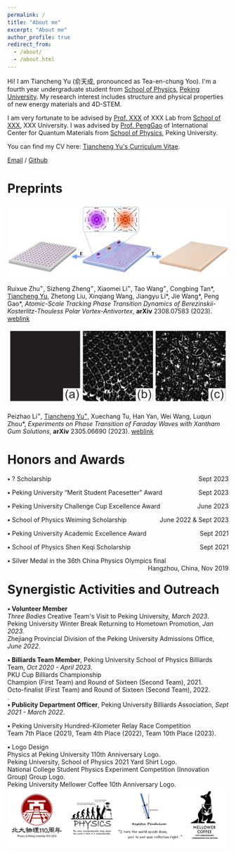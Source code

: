 ```yaml
---
permalink: /
title: "About me"
excerpt: "About me"
author_profile: true
redirect_from: 
  - /about/
  - /about.html
---
```


Hi! I am Tiancheng Yu (俞天成, pronounced as Tea-en-chung Yoo). I'm a fourth year undergraduate student from [School of Physics](https://phy.pku.edu.cn/), [Peking University](https://www.pku.edu.cn/). My research interest includes structure and physical properties of new energy materials and 4D-STEM.

I am very fortunate to be advised by [Prof. XXX](https://www.XXX.com/) of XXX Lab from [School of XXX](https://phy.pku.edu.cn/), XXX University. I was advised by [Prof. PengGao](https://scholar.google.com/citations?hl=en&user=JQLol_0AAAAJ) of International Center for Quantum Materials from [School of Physics](https://phy.pku.edu.cn/), Peking University.

You can find my CV here: [Tiancheng Yu's Curriculum Vitae](../assets/Curriculum_Vitae.pdf).

[Email](mailto:2000011321@stu.pku.edu.cn) / [Github](https://github.com/TianchengYu2001)

Preprints
======
<img src="../images/fig1.png" alt="Figure 1">

Ruixue Zhu<sup>=</sup>, Sizheng Zheng<sup>=</sup>, Xiaomei Li<sup>=</sup>, Tao Wang<sup>=</sup>, Congbing Tan&#42;, <span style="text-decoration: underline;">Tiancheng Yu</span>, 
Zhetong Liu, Xinqiang Wang, Jiangyu Li&#42;, Jie Wang&#42;, Peng Gao&#42;, 
<i>Atomic-Scale Tracking Phase Transition Dynamics of Berezinskii-Kosterlitz-Thouless Polar Vortex-Antivortex</i>, **arXiv** 2308.07583 (2023). 
[weblink](https://arxiv.org/abs/2308.07583)


<img src="../images/fig2.png" alt="Figure 2">

Peizhao Li<sup>=</sup>, <span style="text-decoration: underline;">Tiancheng Yu<sup>=</sup></span>, Xuechang Tu, Han Yan, Wei Wang, Luqun Zhou&#42;, <i>Experiments on Phase Transition of Faraday Waves with Xantham Gum Solutions</i>,
**arXiv** 2305.06690 (2023). 
[weblink](https://www.researchgate.net/publication/373411670_Experiments_on_Phase_Transition_of_Faraday_Waves_with_Xantham_Gum_Solutions)

Honors and Awards
======
 **•** ? Scholarship
<span style="float: right;">Sept 2023</span>

 **•** Peking University “Merit Student Pacesetter” Award
<span style="float: right;">Sept 2023</span>

 **•** Peking University Challenge Cup Excellence Award
<span style="float: right;">June 2023</span>

 **•** School of Physics Weiming Scholarship
<span style="float: right;">June 2022 & Sept 2023</span>

 **•** Peking University Academic Excellence Award
<span style="float: right;">Sept 2021</span>

 **•** School of Physics Shen Keqi Scholarship
<span style="float: right;">Sept 2021</span>

 **•** Silver Medal in the 36th China Physics Olympics final
<span style="float: right;">Hangzhou, China, Nov 2019</span>

Synergistic Activities and Outreach
======
 **• Volunteer Member**<br>
<i>Three Bodies</i> Creative Team's Visit to Peking University, <i>March 2023</i>.<br>
Peking University Winter Break Returning to Hometown Promotion, <i>Jan 2023</i>.<br>
Zhejiang Provincial Division of the Peking University Admissions Office, <i>June 2022</i>.

 **• Billiards Team Member**, Peking University School of Physics Billiards Team, <i>Oct 2020 - April 2023</i>.<br>
PKU Cup Billiards Championship<br>
Champion (First Team) and Round of Sixteen (Second Team), 2021.<br>
Octo-finalist (First Team) and Round of Sixteen (Second Team), 2022.<br>.<br>
 **• Publicity Department Officer**, Peking University Billiards Association, <i>Sept 2021 - March 2022</i>.

 **•** Peking University Hundred-Kilometer Relay Race Competition<br>
Team 7th Place (2021), Team 4th Place (2022), Team 10th Place (2023).

 **•** Logo Design<br>
Physics at Peking University 110th Anniversary Logo.<br>
Peking University, School of Physics 2021 Yard Shirt Logo.<br>
National College Student Physics Experiment Competition (Innovation Group) Group Logo.<br>
Peking University Mellower Coffee 10th Anniversary Logo.
<img src="../images/logo.png" alt="logo">



